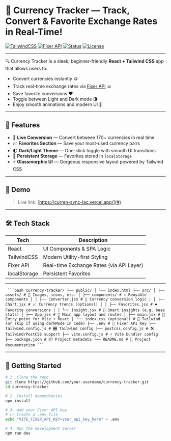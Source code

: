 # 💱 Currency Tracker — Track, Convert & Favorite Exchange Rates in Real-Time!

[![TailwindCSS](https://img.shields.io/badge/Styled_with-TailwindCSS-38B2AC?logo=tailwindcss)](https://tailwindcss.com/)
[![Fixer API](https://img.shields.io/badge/API-Fixer-blue)](https://apilayer.com/marketplace/fixer-api)
[![Status](https://img.shields.io/badge/Live-Demo-green)](#)
[![License](https://img.shields.io/badge/License-MIT-brightgreen.svg)](LICENSE)

---

🔍 Currency Tracker is a sleek, beginner-friendly **React + Tailwind CSS** app that allows users to:
- Convert currencies instantly 🪙
- Track real-time exchange rates via [Fixer API](https://apilayer.com/marketplace/fixer-api) 📊
- Save favorite conversions ❤️
- Toggle between Light and Dark mode 🌗
- Enjoy smooth animations and modern UI 🤩

---

## 🌟 Features

- 🔁 **Live Conversion** — Convert between 170+ currencies in real time
- 💹 **Favorites Section** — Save your most-used currency pairs
- 🌓 **Dark/Light Theme** — One-click toggle with smooth UI transitions
- 💾 **Persistent Storage** — Favorites stored in `localStorage`
- ⚡ **Glassmorphic UI** — Gorgeous responsive layout powered by Tailwind CSS

---

## 🚀 Demo

> Live link: [https://curren-sync-lac.vercel.app/](#)

---

## 🛠️ Tech Stack

| Tech        | Description                         |
|-------------|-------------------------------------|
| React       | UI Components & SPA Logic           |
| TailwindCSS | Modern Utility-first Styling        |
| Fixer API   | Real-time Exchange Rates (via API Layer) |
| localStorage| Persistent Favorites                |

---
<pre lang="markdown"><code> ```bash currency-tracker/ ├── public/ │ └── index.html ├── src/ │ ├── assets/ # 🎨 Images, icons, etc. │ ├── components/ # ⚛️ Reusable components │ │ ├── Converter.jsx # 💱 Currency conversion logic │ │ ├── Chart.jsx # 📈 Currency trends (optional) │ │ ├── Favorites.jsx # ❤️ Favorite conversions │ │ └── Insight.jsx # 🧠 Smart insights (e.g. base stats) │ ├── App.jsx # 🧩 Main app layout and routes │ ├── main.jsx # 🚀 Entry point for Vite + React │ └── index.css (optional) # 🎨 Tailwind (or skip if using darkMode in code) ├── .env # 🔐 Fixer API Key ├── tailwind.config.js # 🎛️ Tailwind config ├── postcss.config.js # 🛠️ Tailwind/PostCSS support ├── vite.config.js # ⚡ Vite bundler config ├── package.json # 📦 Project metadata └── README.md # 📘 Project documentation ``` </code></pre>


---

## 🔧 Getting Started

```bash
# 1. Clone the repo
git clone https://github.com/your-username/currency-tracker.git
cd currency-tracker

# 2. Install dependencies
npm install

# 3. Add your Fixer API key
# 👉 Create a .env file
echo "VITE_FIXER_API_KEY=your_api_key_here" > .env

# 4. Run the development server
npm run dev
